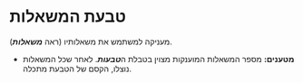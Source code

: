 # טבעת המשאלות

מעניקה למשתמש את משאלותיו (ראה ***משאלות***).

- **מטענים:** מספר המשאלות המוענקות מצוין בטבלת ה***טבעות***. לאחר שכל המשאלות נוצלו, הקסם של הטבעת מתכלה.